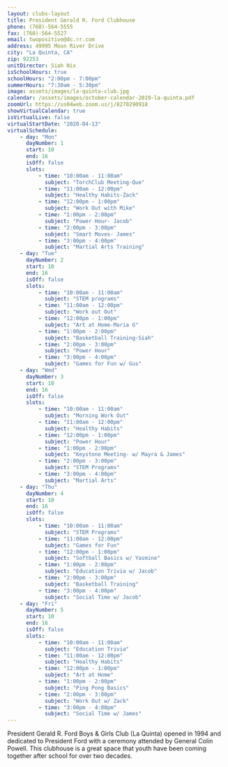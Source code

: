 ```yaml
---
layout: clubs-layout
title: President Gerald R. Ford Clubhouse
phone: (760)-564-5555
fax: (760)-564-5527
email: twopositive@dc.rr.com
address: 49995 Moon River Drive
city: "La Quinta, CA"
zip: 92253
unitDirector: Siah Nix
isSchoolHours: true
schoolHours: "2:00pm - 7:00pm"
summerHours: "7:30am - 5:30pm"
image: assets/images/la-quinta-club.jpg
calendar: /assets/images/october-calendar-2019-la-quinta.pdf
zoomUrl: https://us04web.zoom.us/j/8270290918
showVirtualCalendar: true
isVirtualLive: false
virtualStartDate: "2020-04-13"
virtualSchedule:
    - day: "Mon"
      dayNumber: 1
      start: 10
      end: 16
      isOff: false
      slots:
          - time: "10:00am - 11:00am"
            subject: "TorchClub Meeting-Que"
          - time: "11:00am - 12:00pm"
            subject: "Healthy Habits-Zack"
          - time: "12:00pm - 1:00pm"
            subject: "Work Out with Mike"
          - time: "1:00pm - 2:00pm"
            subject: "Power Hour- Jacob"
          - time: "2:00pm - 3:00pm"
            subject: "Smart Moves- James"
          - time: "3:00pm - 4:00pm"
            subject: "Martial Arts Training"
    - day: "Tue"
      dayNumber: 2
      start: 10
      end: 16
      isOff: false
      slots:
          - time: "10:00am - 11:00am"
            subject: "STEM programs"
          - time: "11:00am - 12:00pm"
            subject: "Work out Out"
          - time: "12:00pm - 1:00pm"
            subject: "Art at Home-Maria G"
          - time: "1:00pm - 2:00pm"
            subject: "Basketball Training-Siah"
          - time: "2:00pm - 3:00pm"
            subject: "Power Hour"
          - time: "3:00pm - 4:00pm"
            subject: "Games for Fun w/ Gus"
    - day: "Wed"
      dayNumber: 3
      start: 10
      end: 16
      isOff: false
      slots:
          - time: "10:00am - 11:00am"
            subject: "Morning Work Out"
          - time: "11:00am - 12:00pm"
            subject: "Healthy Habits"
          - time: "12:00pm - 1:00pm"
            subject: "Power Hour"
          - time: "1:00pm - 2:00pm"
            subject: "Keystone Meeting- w/ Mayra & James"
          - time: "2:00pm - 3:00pm"
            subject: "STEM Programs"
          - time: "3:00pm - 4:00pm"
            subject: "Martial Arts"
    - day: "Thu"
      dayNumber: 4
      start: 10
      end: 16
      isOff: false
      slots:
          - time: "10:00am - 11:00am"
            subject: "STEM Programs"
          - time: "11:00am - 12:00pm"
            subject: "Games for Fun"
          - time: "12:00pm - 1:00pm"
            subject: "Softball Basics w/ Yasmine"
          - time: "1:00pm - 2:00pm"
            subject: "Education Trivia w/ Jacob"
          - time: "2:00pm - 3:00pm"
            subject: "Basketball Training"
          - time: "3:00pm - 4:00pm"
            subject: "Social Time w/ Jacob"
    - day: "Fri"
      dayNumber: 5
      start: 10
      end: 16
      isOff: false
      slots:
          - time: "10:00am - 11:00am"
            subject: "Education Trivia"
          - time: "11:00am - 12:00pm"
            subject: "Healthy Habits"
          - time: "12:00pm - 1:00pm"
            subject: "Art at Home"
          - time: "1:00pm - 2:00pm"
            subject: "Ping Pong Basics"
          - time: "2:00pm - 3:00pm"
            subject: "Work Out w/ Zack"
          - time: "3:00pm - 4:00pm"
            subject: "Social Time w/ James"
---
```


President Gerald R. Ford Boys & Girls Club (La Quinta) opened in 1994 and dedicated to
President Ford with a ceremony attended by General Colin Powell. This clubhouse is a great space that youth have been coming together after school for over two decades.
